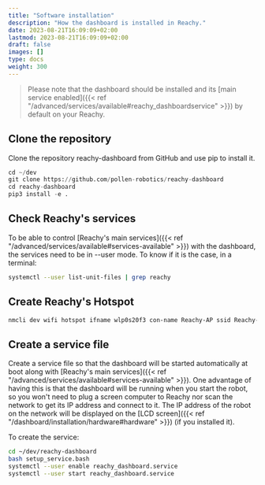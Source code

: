 ```yaml
---
title: "Software installation"
description: "How the dashboard is installed in Reachy."
date: 2023-08-21T16:09:09+02:00
lastmod: 2023-08-21T16:09:09+02:00
draft: false
images: []
type: docs
weight: 300
---
```


> Please note that the dashboard should be installed and its [main service enabled]({{< ref "/advanced/services/available#reachy_dashboardservice" >}}) by default on your Reachy.

## Clone the repository

Clone the repository reachy-dashboard from GitHub and use pip to install it.

```python
cd ~/dev
git clone https://github.com/pollen-robotics/reachy-dashboard
cd reachy-dashboard
pip3 install -e .
```
## Check Reachy's services
To be able to control [Reachy's main services]({{< ref "/advanced/services/available#services-available" >}}) with the dashboard, the services need to be in --user mode.
To know if it is the case, in a terminal:

```bash
systemctl --user list-unit-files | grep reachy
```

## Create Reachy's Hotspot
```bash
nmcli dev wifi hotspot ifname wlp0s20f3 con-name Reachy-AP ssid Reachy-AP password "Reachy-AP"
```

## Create a service file
Create a service file so that the dashboard will be started automatically at boot along with [Reachy's main services]({{< ref "/advanced/services/available#services-available" >}}). One advantage of having this is that the dashboard will be running when you start the robot, so you won't need to plug a screen computer to Reachy nor scan the network to get its IP address and connect to it. The IP address of the robot on the network will be displayed on the [LCD screen]({{< ref "/dashboard/installation/hardware#hardware" >}}) (if you installed it). 

To create the service:

```bash
cd ~/dev/reachy-dashboard
bash setup_service.bash
systemctl --user enable reachy_dashboard.service
systemctl --user start reachy_dashboard.service
```